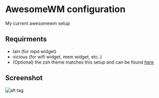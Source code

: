 AwesomeWM configuration
=======================
My current awesomewm setup

Requirments
-----------
- lain (for mpd widget)
- vicious (for wifi widget, mem widget, etc..)
- (Optional) the zsh theme matches this setup and can be found [here](https://github.com/aishsingh/zsh/tree/master/frisk-red) 

Screenshot
----------
![alt tag](https://raw.github.com/aishsingh/awesomewm/master/screenshot.png)
